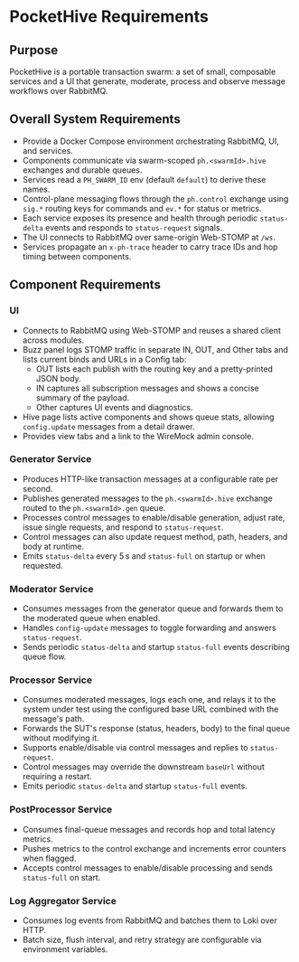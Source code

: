 # PocketHive Requirements

## Purpose
PocketHive is a portable transaction swarm: a set of small, composable services and a UI that generate, moderate, process and observe message workflows over RabbitMQ.

## Overall System Requirements
- Provide a Docker Compose environment orchestrating RabbitMQ, UI, and services.
- Components communicate via swarm-scoped `ph.<swarmId>.hive` exchanges and durable queues.
- Services read a `PH_SWARM_ID` env (default `default`) to derive these names.
- Control-plane messaging flows through the `ph.control` exchange using `sig.*` routing keys for commands and `ev.*` for status or metrics.
- Each service exposes its presence and health through periodic `status-delta` events and responds to `status-request` signals.
- The UI connects to RabbitMQ over same-origin Web-STOMP at `/ws`.
- Services propagate an `x-ph-trace` header to carry trace IDs and hop timing between components.

## Component Requirements

### UI
- Connects to RabbitMQ using Web-STOMP and reuses a shared client across modules.
- Buzz panel logs STOMP traffic in separate IN, OUT, and Other tabs and lists current binds and URLs in a Config tab:
  - OUT lists each publish with the routing key and a pretty-printed JSON body.
  - IN captures all subscription messages and shows a concise summary of the payload.
  - Other captures UI events and diagnostics.
- Hive page lists active components and shows queue stats, allowing `config.update` messages from a detail drawer.
- Provides view tabs and a link to the WireMock admin console.

### Generator Service
- Produces HTTP-like transaction messages at a configurable rate per second.
- Publishes generated messages to the `ph.<swarmId>.hive` exchange routed to the `ph.<swarmId>.gen` queue.
- Processes control messages to enable/disable generation, adjust rate, issue single requests, and respond to `status-request`.
- Control messages can also update request method, path, headers, and body at runtime.
- Emits `status-delta` every 5 s and `status-full` on startup or when requested.

### Moderator Service
- Consumes messages from the generator queue and forwards them to the moderated queue when enabled.
- Handles `config-update` messages to toggle forwarding and answers `status-request`.
- Sends periodic `status-delta` and startup `status-full` events describing queue flow.

### Processor Service
- Consumes moderated messages, logs each one, and relays it to the system under test using the configured base URL combined with the message's path.
- Forwards the SUT's response (status, headers, body) to the final queue without modifying it.
- Supports enable/disable via control messages and replies to `status-request`.
- Control messages may override the downstream `baseUrl` without requiring a restart.
- Emits periodic `status-delta` and startup `status-full` events.

### PostProcessor Service
- Consumes final-queue messages and records hop and total latency metrics.
- Pushes metrics to the control exchange and increments error counters when flagged.
- Accepts control messages to enable/disable processing and sends `status-full` on start.

### Log Aggregator Service
- Consumes log events from RabbitMQ and batches them to Loki over HTTP.
- Batch size, flush interval, and retry strategy are configurable via environment variables.
